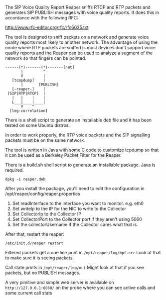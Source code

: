 The SIP Voice Quality Report Reaper sniffs RTCP and RTP packets and generates
SIP PUBLISH messages with voice quality reports.  It does this in accordance
with the following RFC:

http://www.rfc-editor.org/rfc/rfc6035.txt

The tool is designed to sniff packets on a network and generate voice quality
reports most likely to another network.  The advantage of using the mode where
RTP packets are sniffed is most devices don't support voice quality reports
and the Reaper can be used to analyze a segment of the network so that
fingers can be pointed.

```
------(*)-------(*)-------[net]
       |         ^
       V         |
   [tcmpdump]    |
       |       [PUBLISH]
   [-reaper-]    |
 [SIP|RTP|RTCP]  |
   |   |    |    |
   L___|____|____|
       V    ^    
  [leg-correlation]
  ```
  
There is a shell script to generate an installable deb file and it has been
tested on some Ubuntu distros.

In order to work properly, the RTP voice packets and the SIP signalling packets
must be on the same network.

The tool is written in Java with some C code to customize tcpdump so that it
can be used as a Berkeley Packet Filter for the Reaper.

There is a build.sh shell script to generate an installable package. Java is required.

```
dpkg -i reaper.deb
```
After you install the package, you'll need to edit the configuration
in /opt/reaper/config/reaper.properties

 1. Set readInterface to the interface you want to monitor. e.g. eth0
 2. Set writeIp to the IP for the NIC to write to the Collector
 3. Set CollectorIp to the Collector IP
 4. Set CollectorPort to the Collector port if they aren't using 5060
 5. Set the collectorUsername if the Collector cares what that is.

After that, restart the reaper:
```
/etc/init.d/reaper restart
```
Filtered packets get a one line print in ``/opt/reaper/log/bpf.err``  Look
at that to make sure it is seeing packets.

Call state prints in ``/opt/reaper/log/out`` Might look at that if you see
packets, but no PUBLISH messages.

A very pimitive and simple web server is available on ``http://127.0.0.1:8060/`` on the
probe where you can see active calls and some current call stats
